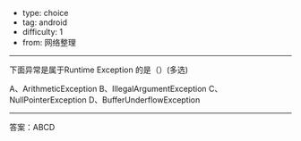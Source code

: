 - type: choice
- tag: android
- difficulty:  1
- from: 网络整理

--------

下面异常是属于Runtime Exception 的是（）(多选)

A、ArithmeticException
B、IllegalArgumentException
C、NullPointerException
D、BufferUnderflowException

--------

答案：ABCD


